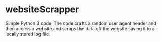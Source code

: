 # websiteScrapper
Simple Python 3 code. The code crafts a random user agent header and then access a website and scraps the data off the website saving it to a locally stored log file.
